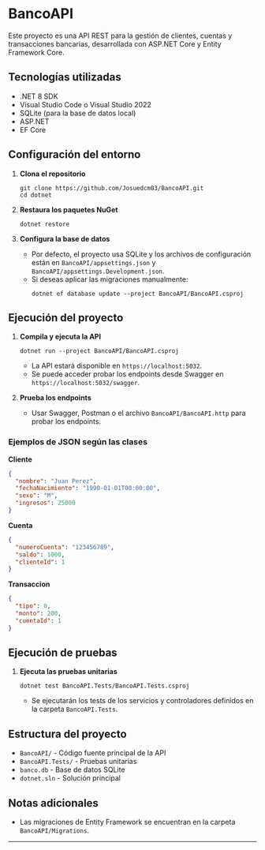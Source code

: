 # BancoAPI

Este proyecto es una API REST para la gestión de clientes, cuentas y transacciones bancarias, desarrollada con ASP.NET Core y Entity Framework Core.


## Tecnologías utilizadas

- .NET 8 SDK
- Visual Studio Code o Visual Studio 2022
- SQLite (para la base de datos local)
- ASP.NET
- EF Core

## Configuración del entorno

1. **Clona el repositorio**
   ```pwsh
   git clone https://github.com/Josuedcm03/BancoAPI.git
   cd dotnet
   ```

2. **Restaura los paquetes NuGet**
   ```pwsh
   dotnet restore
   ```

3. **Configura la base de datos**
   - Por defecto, el proyecto usa SQLite y los archivos de configuración están en `BancoAPI/appsettings.json` y `BancoAPI/appsettings.Development.json`.
   - Si deseas aplicar las migraciones manualmente:
     ```pwsh
     dotnet ef database update --project BancoAPI/BancoAPI.csproj
     ```


## Ejecución del proyecto

1. **Compila y ejecuta la API**
   ```pwsh
   dotnet run --project BancoAPI/BancoAPI.csproj
   ```
   - La API estará disponible en `https://localhost:5032`.
   - Se puede acceder probar los endpoints desde Swagger en `https://localhost:5032/swagger`.

2. **Prueba los endpoints**
   - Usar Swagger, Postman o el archivo `BancoAPI/BancoAPI.http` para probar los endpoints.


### Ejemplos de JSON según las clases

**Cliente**
```json
{
  "nombre": "Juan Perez",
  "fechaNacimiento": "1990-01-01T00:00:00",
  "sexo": "M",
  "ingresos": 25000
}
```

**Cuenta**
```json
{
  "numeroCuenta": "123456789",
  "saldo": 1000,
  "clienteId": 1
}
```

**Transaccion**
```json
{
  "tipo": 0,
  "monto": 200,
  "cuentaId": 1
}
```

## Ejecución de pruebas

1. **Ejecuta las pruebas unitarias**
   ```pwsh
   dotnet test BancoAPI.Tests/BancoAPI.Tests.csproj
   ```
   - Se ejecutarán los tests de los servicios y controladores definidos en la carpeta `BancoAPI.Tests`.

## Estructura del proyecto

- `BancoAPI/` - Código fuente principal de la API
- `BancoAPI.Tests/` - Pruebas unitarias
- `banco.db` - Base de datos SQLite
- `dotnet.sln` - Solución principal

## Notas adicionales

- Las migraciones de Entity Framework se encuentran en la carpeta `BancoAPI/Migrations`.

---